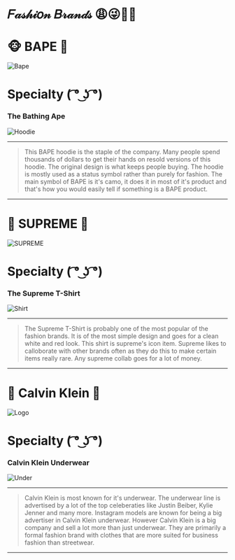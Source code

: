 # 𝐹𝒶𝓈𝒽𝒾𝑜𝓃 𝐵𝓇𝒶𝓃𝒹𝓈 😩😜👏💯


#  🐵 BAPE 🙈
![Bape](https://upload.wikimedia.org/wikipedia/en/0/03/A_Bathing_Ape_%28logo%29.png)

# Specialty ( ͡° ͜ʖ ͡°)

### The Bathing Ape  
![Hoodie](https://images-na.ssl-images-amazon.com/images/I/51IS6-PdiEL._UX679_.jpg)

--------
> This BAPE hoodie is the staple of the company. Many people spend thousands of dollars to get their hands on resold versions of this hoodie. The original design is what keeps people buying. The hoodie is mostly used as a status symbol rather than purely for fashion. The main symbol of BAPE is it's camo, it does it in most of it's product and that's how you would easily tell if something is a BAPE product.
--------

# 💯 SUPREME 💯
![SUPREME](http://editorial.designtaxi.com/editorial-images/news-SupremeLogo080918/Supreme-Logo-Trademark-1.png)

# Specialty ( ͡° ͜ʖ ͡°)

### The Supreme T-Shirt
![Shirt](https://cf.shopee.ph/file/b7620b79293d749d69717ffe41871f7e)

--------
> The Supreme T-Shirt is probably one of the most popular of the fashion brands. It is of the most simple design and goes for a clean white and red look. This shirt is supreme's icon item. Supreme likes to calloborate with other brands often as they do this to make certain items really rare. Any supreme collab goes for a lot of money.
--------

# 🎩 Calvin Klein 🎩
![Logo](https://i.pinimg.com/originals/c4/7e/c7/c47ec799c2d9c30ef4018d2dc1347c2e.jpg)

# Specialty ( ͡° ͜ʖ ͡°)

### Calvin Klein Underwear
![Under](https://slimages.macysassets.com/is/image/MCY/products/6/optimized/8864146_fpx.tif?op_sharpen=1&wid=500&hei=613&fit=fit,1&$filtersm$)

--------
> Calvin Klein is most known for it's underwear. The underwear line is advertised by a lot of the top celeberaties like Justin Beiber, Kylie Jenner and many more. Instagram models are known for being a big advertiser in Calvin Klein underwear. However Calvin Klein is a big company and sell a lot more than just underwear. They are primarily a formal fashion brand with clothes that are more suited for business fashion than streetwear.
--------
 
